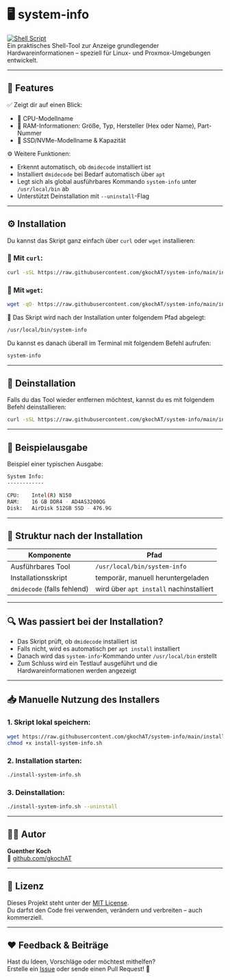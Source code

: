 # 🖥️ system-info

[![Shell Script](https://img.shields.io/badge/script-shell-brightgreen.svg)](https://bash.sh)  
Ein praktisches Shell-Tool zur Anzeige grundlegender Hardwareinformationen – speziell für Linux- und Proxmox-Umgebungen entwickelt.

---

## 🚀 Features

✅ Zeigt dir auf einen Blick:

- 🧠 CPU-Modellname
- 🧬 RAM-Informationen: Größe, Typ, Hersteller (Hex oder Name), Part-Nummer
- 💾 SSD/NVMe-Modellname & Kapazität

⚙️ Weitere Funktionen:

- Erkennt automatisch, ob `dmidecode` installiert ist
- Installiert `dmidecode` bei Bedarf automatisch über `apt`
- Legt sich als global ausführbares Kommando `system-info` unter `/usr/local/bin` ab
- Unterstützt Deinstallation mit `--uninstall`-Flag

---

## ⚙️ Installation

Du kannst das Skript ganz einfach über `curl` oder `wget` installieren:

### 🔸 Mit `curl`:
```bash
curl -sSL https://raw.githubusercontent.com/gkochAT/system-info/main/install-system-info.sh | bash
```

### 🔸 Mit `wget`:
```bash
wget -qO- https://raw.githubusercontent.com/gkochAT/system-info/main/install-system-info.sh | bash
```

🔹 Das Skript wird nach der Installation unter folgendem Pfad abgelegt:

```bash
/usr/local/bin/system-info
```

Du kannst es danach überall im Terminal mit folgendem Befehl aufrufen:

```bash
system-info
```

---

## 🧹 Deinstallation

Falls du das Tool wieder entfernen möchtest, kannst du es mit folgendem Befehl deinstallieren:

```bash
curl -sSL https://raw.githubusercontent.com/gkochAT/system-info/main/install-system-info.sh | bash -s -- --uninstall
```

---

## 🧪 Beispielausgabe

Beispiel einer typischen Ausgabe:

```bash
System Info:
------------

CPU:    Intel(R) N150
RAM:    16 GB DDR4 - AD4AS3200QG
Disk:   AirDisk 512GB SSD - 476.9G
```

---

## 📁 Struktur nach der Installation

| Komponente            | Pfad                          |
|-----------------------|-------------------------------|
| Ausführbares Tool     | `/usr/local/bin/system-info`  |
| Installationsskript   | temporär, manuell heruntergeladen |
| `dmidecode` (falls fehlend) | wird über `apt install` nachinstalliert |

---

## 🔍 Was passiert bei der Installation?

- Das Skript prüft, ob `dmidecode` installiert ist
- Falls nicht, wird es automatisch per `apt install` installiert
- Danach wird das `system-info`-Kommando unter `/usr/local/bin` erstellt
- Zum Schluss wird ein Testlauf ausgeführt und die Hardwareinformationen werden angezeigt

---

## 📥 Manuelle Nutzung des Installers

### 1. Skript lokal speichern:
```bash
wget https://raw.githubusercontent.com/gkochAT/system-info/main/install-system-info.sh
chmod +x install-system-info.sh
```

### 2. Installation starten:
```bash
./install-system-info.sh
```

### 3. Deinstallation:
```bash
./install-system-info.sh --uninstall
```

---

## 🧑‍💻 Autor

**Guenther Koch**  
🔗 [github.com/gkochAT](https://github.com/gkochAT)

---

## 📝 Lizenz

Dieses Projekt steht unter der [MIT License](https://opensource.org/licenses/MIT).  
Du darfst den Code frei verwenden, verändern und verbreiten – auch kommerziell.

---

## ❤️ Feedback & Beiträge

Hast du Ideen, Vorschläge oder möchtest mithelfen?  
Erstelle ein [Issue](https://github.com/gkochAT/system-info/issues) oder sende einen Pull Request! 🙂
